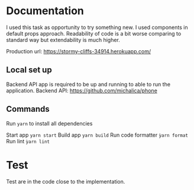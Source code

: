 # Documentation
I used this task as opportunity to try something new. I used components in default props approach. Readability of 
code is a bit worse comparing to standard way but extendability is much higher.

Production url: https://stormy-cliffs-34914.herokuapp.com/

## Local set up

Backend API app is required to be up and running to able to run the application.
Backend API: https://github.com/michalica/phone

## Commands

Run `yarn` to install all dependencies

Start app `yarn start`
Build app `yarn build`
Run code formatter `ỳarn format`
Run lint `ỳarn lint`


# Test
Test are in the code close to the implementation.